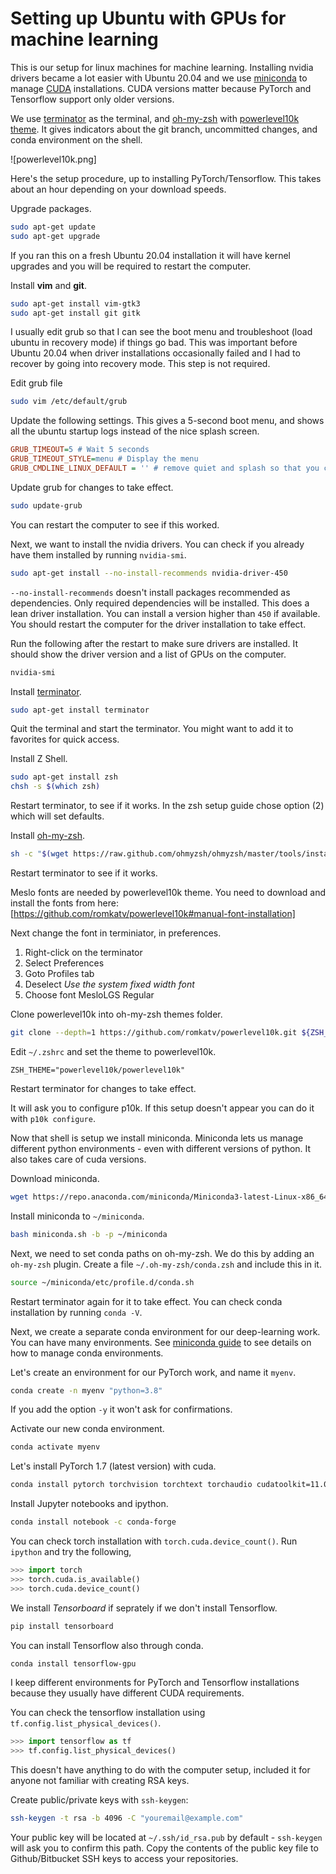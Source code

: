# Setting up Ubuntu with GPUs for machine learning

This is our setup for linux machines for machine learning.
Installing nvidia drivers became a lot easier with Ubuntu 20.04 and we use
 [miniconda](https://docs.conda.io/en/latest/miniconda.html) to manage
 [CUDA](https://developer.nvidia.com/cuda-zone) installations.
CUDA versions matter because PyTorch and Tensorflow support only older versions.

We use [terminator](https://terminator-gtk3.readthedocs.io/en/latest/) as the terminal,
and [oh-my-zsh](https://ohmyz.sh/) with [powerlevel10k theme](https://github.com/romkatv/powerlevel10k).
It gives indicators about the git branch, uncommitted changes, and conda environment on the shell.

![powerlevel10k.png]

Here's the setup procedure, up to installing PyTorch/Tensorflow.
This takes about an hour depending on your download speeds.

Upgrade packages.

```bash
sudo apt-get update
sudo apt-get upgrade
```

If you ran this on a fresh Ubuntu 20.04 installation it will have kernel upgrades and you will be required to restart the computer.

Install **vim** and **git**.

```bash
sudo apt-get install vim-gtk3
sudo apt-get install git gitk
```

I usually edit grub so that I can see the boot menu and troubleshoot (load ubuntu in recovery mode) if things go bad.
This was important before Ubuntu 20.04 when driver installations occasionally failed and I had to recover 
by going into recovery mode.
This step is not required.

Edit grub file

```bash
sudo vim /etc/default/grub
```

Update the following settings. This gives a 5-second boot menu, and shows all the ubuntu startup logs instead of the nice splash screen.

```cfg
GRUB_TIMEOUT=5 # Wait 5 seconds
GRUB_TIMEOUT_STYLE=menu # Display the menu 
GRUB_CMDLINE_LINUX_DEFAULT = '' # remove quiet and splash so that you can see details at bootup
```

Update grub for changes to take effect.

```bash
sudo update-grub
```

You can restart the computer to see if this worked.


Next, we want to install the nvidia drivers. You can check if you already have them installed by running `nvidia-smi`.

```bash
sudo apt-get install --no-install-recommends nvidia-driver-450 
```

`--no-install-recommends` doesn't install packages recommended as dependencies.
Only required dependencies will be installed.
This does a lean driver installation.
You can install a version higher than `450` if available.
You should restart the computer for the driver installation to take effect.

Run the following after the restart to make sure drivers are installed.
It should show the driver version and a list of GPUs on the computer.

```bash
nvidia-smi
```

Install [terminator](https://terminator-gtk3.readthedocs.io/en/latest/).

```bash
sudo apt-get install terminator
```

Quit the terminal and start the terminator. You might want to add it to favorites for quick access.

Install Z Shell.

```bash
sudo apt-get install zsh
chsh -s $(which zsh)
```

Restart terminator, to see if it works.
In the zsh setup guide chose option (2) which will set defaults.

Install [oh-my-zsh](https://ohmyz.sh/).

```bash
sh -c "$(wget https://raw.github.com/ohmyzsh/ohmyzsh/master/tools/install.sh -O -)"
```

Restart terminator to see if it works.

Meslo fonts are needed by powerlevel10k theme. You need to download and install the fonts from here:
[https://github.com/romkatv/powerlevel10k#manual-font-installation]

Next change the font in terminiator, in preferences.
1. Right-click on the terminator
2. Select Preferences 
3. Goto Profiles tab
4. Deselect *Use the system fixed width font* 
5. Choose font MesloLGS Regular

Clone powerlevel10k into oh-my-zsh themes folder.

```bash
git clone --depth=1 https://github.com/romkatv/powerlevel10k.git ${ZSH_CUSTOM:-$HOME/.oh-my-zsh/custom}/themes/powerlevel10k
```

Edit `~/.zshrc` and set the theme to powerlevel10k.

```
ZSH_THEME="powerlevel10k/powerlevel10k"
```

Restart terminator for changes to take effect.

It will ask you to configure p10k. If this setup doesn't appear you can do it with `p10k configure`.

Now that shell is setup we install miniconda.
Miniconda lets us manage different python environments - even with different versions of python.
It also takes care of cuda versions.

Download miniconda.

```bash
wget https://repo.anaconda.com/miniconda/Miniconda3-latest-Linux-x86_64.sh -O miniconda.sh
```

Install miniconda to `~/miniconda`.

```bash
bash miniconda.sh -b -p ~/miniconda
```

Next, we need to set conda paths on oh-my-zsh. We do this by adding an `oh-my-zsh` plugin.
Create a file `~/.oh-my-zsh/conda.zsh` and include this in it.

```bash
source ~/miniconda/etc/profile.d/conda.sh
```

Restart terminator again for it to take effect. You can check conda installation by running `conda -V`.

Next, we create a separate conda environment for our deep-learning work. You can have many environments.
See [miniconda guide](https://docs.conda.io/projects/conda/en/latest/user-guide/getting-started.html)
 to see details on how to manage conda environments.

Let's create an environment for our PyTorch work, and name it `myenv`.

```bash
conda create -n myenv "python=3.8"
```

If you add the option `-y`  it won't ask for confirmations.

Activate our new conda environment.

```bash
conda activate myenv
```

Let's install PyTorch 1.7 (latest version) with cuda.

```bash
conda install pytorch torchvision torchtext torchaudio cudatoolkit=11.0 -c pytorch
```

Install Jupyter notebooks and ipython.

```bash
conda install notebook -c conda-forge
```

You can check torch installation with `torch.cuda.device_count()`.
Run `ipython` and try the following,

```python
>>> import torch
>>> torch.cuda.is_available()
>>> torch.cuda.device_count()
```

We install *Tensorboard* if seprately if we don't install Tensorflow.

```bash
pip install tensorboard
```

You can install Tensorflow also through conda.

```bash
conda install tensorflow-gpu
```

I keep different environments for PyTorch and Tensorflow installations because they usually have different CUDA requirements.

You can check the tensorflow installation using `tf.config.list_physical_devices()`.

```python
>>> import tensorflow as tf
>>> tf.config.list_physical_devices()
```

This doesn't have anything to do with the computer setup, included it for anyone not familiar with creating RSA keys.

Create public/private keys with `ssh-keygen`:

```bash
ssh-keygen -t rsa -b 4096 -C "youremail@example.com"
```

Your public key will be located at `~/.ssh/id_rsa.pub` by default - `ssh-keygen` will ask you to confirm this path.
Copy the contents of the public key file to Github/Bitbucket SSH keys to access your repositories.
